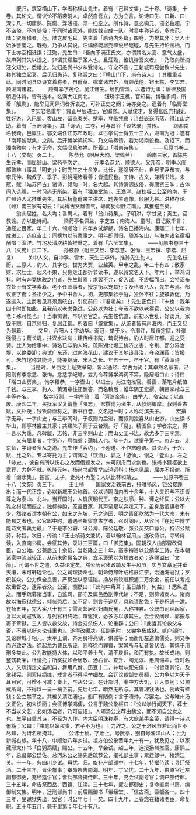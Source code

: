 <!-- { "loadSidebar": true } -->
　　既归，筑室横山下，学者称横山先生。着有「己畦文集」二十卷、「诗集」十卷。其论文，谓议论不蹈袭前人，卓然自吾立，方为立言。论诗曰生、曰新、曰深；凡一切庸熟、陈腐、浮浅语，须一扫空之。所作诗，意必钩元、语必独超，宁不谐俗、不肯随俗；于同时诸家外，能拔戟自成一队。时吴中称诗者，多宗范、陆；究所猎者，范、陆之皮毛耳。先生着「原诗内外篇」四卷，力排其非；吴人士始多訾謷之。既歾，乃争从其说。汪编修琬居尧峰说经硜硜，与先生持论凿枘，门下士亦互相诋諆；汪歾，先生曰：『吾向不满汪氏文，亦谓其名太高、意气太盛，故麻列其失以规之，非谓其缪盩于圣人也。且汪歾，谁讥弹吾文者』！乃取向所摘汪文短处，悉燔之。沈归愚尚书少从受诗法，守之不变；王新城司寇尝致书先生，称其独立起衰。后见归愚诗，复称赏之曰：『横山门下，尚有诗人』！其推重若此。同时同县以诗文着称者，自甫草、稼堂诸君外，有顾茂伦、钮玉樵、李实君、顾湘南诸君。
　　顾有孝字茂伦，吴江诸生。居钓雪滩，以选诗为事；唐律及国朝近体诗，皆有选本。名满大江南北。
　　钮琇字玉樵，官知县。博雅多闻，所着「觚剩」，能举见闻异词者折衷之，可补正史之阙；诗亦变之。遗着有「临野堂集」。
　　李实君名重华；雍正甲辰进士，官编修。天赋俊才，复得张匠门指授。性好游，入巴蜀、客山左，留览秦关、楚塞，登临凭吊；诗益嶔嶔历落，得江山之助。着有「玉洲诗集」。其「诗话」二卷，可与昌谷「谈艺录」并传。
　　顾湘南名我錡，邑廪生。鄂文端任江苏布政时，以古学试士得五十三人，湘南为冠；遂有「南邦黎献集」之刻。后开博学鸿词科，乃文端奏请，若为湘南设也。及诏下，而湘南歾矣；有才无命，文端叹息弥襟。所着曰「湘南诗集」。
　　——见原书卷三十八（文苑）页二上。
　　陈恭允（附屈大均、梁佩兰）
　　岭南三家，首陈先生元孝，而屈翁山、梁药亭次之。
　　元孝名恭允，顺德人。父邦彦，明季以阁部殉难（事具「明史」）；时先生才十余岁。比长，遂隐居不仕，自号罗浮布衣，与李元仲、魏叔子、季子、彭躬庵诸看善；皆遗民也。工诗、古文，兼精书法。未冠，赋「姑苏怀古」诸诗，倾动一时，名大起。其诗清迥拔俗，得唐贤三昧；古体间入选理，一时习尚无所染。着有「独漉堂集」。王渔洋、赵秋谷二公至岭南，于广州诗人尤推重先生。其后杭堇甫来主讲席，题先生遗像，倾服尤甚。洪稚存论〔岭〕南三家有句云：『尚得古贤雄直气，岭南犹似胜江南』。其推挹至矣。
　　翁山屈姓，名大均；番禺人。着有「翁山诗集」。子明洪，字甘泉；贡生，官教谕。亦以能诗闻。
　　梁药亭名佩兰，字芝五；南海人。童时，日记数千言；通经史百家。年二十六，领顺治十四年乡试解额，诗名已播海内。康熙二十七年，成进士，选庶吉士；同榜均以前辈事之。明年即假归，周游名山，与海内诸名宿相酬唱；渔洋、竹垞及潘次耕皆推重之。着有「六莹堂集」。
　　——见原书卷三十八（文苑）页二下。
　　孙枝蔚（附王又旦、李念慈、张恂、王宏撰、李楷、屈复）
　　关中人文，自中孚、雪木、天生三李外，推孙先生豹人。
　　先生名枝蔚，三原人；豹人，其字也。世为大贾，业盐荚。甲申之乱，年二十有四；散家财、求壮士，起义不果，只身走江都折节读书，遂以诗文名天下。年六十，举鸿词科。时有奔竞执政之门者，先生耻焉；求罢不允，促入试，不终幅而出。会特诏布衣处士有文学素着、老不任职事者，授京衔以宠其行；及格者八人，先生与焉。部议正字衔；圣祖少之，予中书舍人。初，吏部集验于庭，独卧不往；旋被敦促，乃遂巡入。主爵者见其须眉皖白，引使前曰：『君老矣』！先生正色曰：『未也！我年四十时即如此。且我前以老求免试，公必以为壮；今我不欲以老得官，公又以我为老：殊可怪也』！当事愕谢，卒以老官之。先生性伉直，前初以世乱，好谈兵，家毁于贼。自京师归，复居江都。所着曰「溉堂集」。从游者皆有声海内，而王又旦为最着。
　　又旦，合阳人；字幼华。弱冠，举于乡。令潜江，履亩定赋，杜豪强侵占；葺长堤，拄汉水决啮；建传经书院，筑说诗台。豹人时居江都，迎之受诗。比入为给事中，诗名已与豹人埒。疏陈湖北堤工协济之害，令荆、郢分界治堤，以绝委卸；典试广东还，过南海花山，建议于其地设县治，夺盗渊薮；皆报可。朱竹坨称其能诗，能兼综唐、宋人之长。年五十一，卒于官。有「黄湄诗集」。
　　当是时，关西之士耻效章句，皆以通经、学古为尚；其卓然名家者，泾阳则有李念慈、张恂。念慈字屺瞻，尝为令荐博学鸿词不第，隐居峪口山；诗曰「峪口山房集」。恂字稚恭，一字壶山；以进士，为江南推官。善画，落笔片纸值千钱。与三李、豹人、黄湄辈往还酬答，而名稍后；惟华阴王宏撰、朝邑李楷与三李等齐名。
　　楷字叔则，一字岸翁；着「河滨全集」。由举人，令宝应；以直废。康熙二年，买抚军汉复请董「陕志」。宏撰尚为诸生，从叔则编摩。叔则善古赋，文朴茂；钱牧斋亟称之。著书百卷，文名冠一时；人称河滨夫子。
　　宏撰字无异，一字山史；与三李同时，于叔则为后进，而叔则独喜从山史游。山史读书华山，顾亭林尝主其家；共建朱子祠于云台观。好「易」，精图象；学者宗之，得一言以为重。凡碑版，志铭，非三李则山史；而山史工书法，故尤多于三李焉。
　　又有屈复者，字见心，号悔翁；蒲城人也。年十九，试童子第一。忽弃去，走京师，学诗者多从之游。先生作「客约」，不迎送、不作寒暄语。其论诗，于兴、赋、比之外，专以寄托为主；谓陶之「饮酒」、郭之「游仙」、谢之「登山」、左之「咏史」，彼自有所以伤心之故而借题发之，未可刻舟而求剑也。张尚书廷枢欲上章荐，力辞不就。乾隆元年，杨尚书超曾举应鸿词科；杨未见屈，屈亦不报谢。所着「弱水集」，甚富。无子，妻死不再娶；人以比林和靖云。
　　——见原书卷三十八（文苑）页三下。
　　王士桢
　　国家文治轶前古，扦雅扬风，钜公接踵出；而一代正宗，必以新城王公称首。公以诗鸣海内五十余年，士大夫识与不识皆尊之为泰山、北斗。当开国时，人皆厌明代王、李之肤廓，钟、谭之纤仄；公以大雅之材起而振之，独标神韵，笼盖百家，其声望足以奔走天下。虽身后诋諆者不少，然论者谓本朝有公，如宋之东坡、元之道园、明之青邱屹然为一代大宗，未有能易之者也。公官郎中时，遭遇圣祖留意古学者，召对阁臣，从容问『在廷中博学能诗文者孰为最』？于是李公霨、冯公溥、陈公廷敬、张公英交口荐公，特诏公赋诗，称旨。次日，传谕：『王士桢诗文兼优，着以翰林官用』。遂改侍讲。寻转侍读，入直南书房。尝征其诗，录进三百篇，曰「御览集」。国朝汉人由部曹改词臣，自公始。公薨后五十余载，当乾隆之三十年，高宗特旨以公绩学工诗，在本朝诸家中流派较正，从前未邀易名之典，宜示褒荣以为稽古者劝；遂赐谥曰「文简」。可谓不世之遭，久益论定矣。然公历官诸政蹟及生平风节，实与文章足并垂天壤，未可轩轾论也。公之司理扬州也，朝命侍郎叶成格驻江宁，治通海寇狱；罗织甚众。公力保全良善，严反坐以息诬陷。扬故有钦赃积逋二万余金，前任以考成故重督之，逮系者众。公至，恻然曰：『此沟中瘠耳；虽日敲朴，何益』！悉纵遣之。而手疏募诸当事，自监司、郡守及属邑悉割俸代输；不足，则募诸商人。诸商故以海寇狱德公，倾赀恐后。又不足，则言于巡抚，具疏请豁免；于是积逋一清。在扬五年，完大案八十有三；雪高邮居烈妇向氏冤，人称神君。公既由司理起家，复以大司寇致政，与列官相终始；每谳狱，必多方以求其生。尝会议闵焕、郭振与窦子章狱，三人皆以救父故，持金刃杀伤人，论重辟；公曰：『此当其论救父与否，不当以梃刃论轻重也』。遂得改缓决。任副宪时，又尝争杨成狱。贰户部时，又论聊城于相元、太平王训、齐河房得亮狱，俱减等；而衡阳左道萧儒英，则又争而必致之法。徐起龙为曹氏所诬，则释徐而罪曹，案其所与私者皆伏法。其慎于用刑多类此。公为政能持大体，以和平养士气，清不戾俗，和而有执。故长成均，则整饬教条，杜请托；所奖拔如金居敬、汤右曾、查升、陶元淳、惠周惕辈，皆时名人。又疏请定文庙祀典，舞用八佾、笾豆十二，并增从祀先儒；一时皆韪其论。及掌邦宪，则絜持纲维，戒言者不得毛举细故。会廷议裁御史员额，公力争以为天子耳目官，可增不可减；奏上，卒从公议。在计部时，秦中方大饥，开入粟例；公预戒所司，不得以一呈一稿至前。先后七年，皭然无所与。其管理钱法也，例故有样钱；公立禁革之。其榷关清江浦也，船厂有陋例；言于漕帅，尽罢之。公与睢州汤文正公，初未识面；会征博学鸿儒，公言于魏公象枢曰：『公以学行闻天下，荐士不当以文艺；必如汤君者，乃可应诏』。人知汤公之荐由魏公，而不知自公发之也。生平自重其诗，不轻为人作。内大臣明珠称寿，有大僚某手金笺，请得一诗以侑觞；公曰：『曲笔以媚权贵，君子不为也』！力辞之。公之干济风节若此而世不尽知，为诗名所掩耳。
　　公讳士桢，字贻上，号阮亭，别自号渔洋山人；世为新城右族。年十八，中顺治八年乡试。祖方伯公象晋年九十有一，犹及见之；以家藏邢太仆书「白鹦鹉赋」赐公。十五年，举会试。越三年，选授扬州推官。康熙三年，总督郎公廷佐、总河朱公之锡先后疏荐公，擢礼部主事；累迁郎中，榷清江关。十一年，典四川乡试。母忧，归。旋补户部郎中。十七年，特擢侍读；寻迁祭酒。二十三年，晋少詹事；奉命祭告南海。明年，丁父忧。二十九年，由原官迁左副都御史，充经筵讲官；晋兵部督捕侍郎。三十年，充会试副考官；调户部侍郎。三十五年，命告祭西岳、西镇、江渎。三十七年，擢左都御史；复命直南书房，编御制文集。明年，迁刑部尚书；前后赐御书「带经堂」、「信古斋」匾额各一。四十三年，坐谳狱失出，罢官；时公年七十一矣。四十九年，上眷念在籍诸老臣，命复职。五十年五月，薨于里第；年七十有八。
